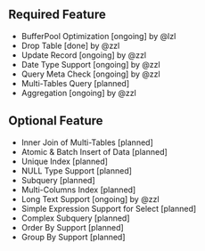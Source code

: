 ## Required Feature
* BufferPool Optimization [ongoing] by @lzl
* Drop Table [done] by @zzl
* Update Record [ongoing] by @zzl
* Date Type Support [ongoing] by @zzl
* Query Meta Check [ongoing] by @zzl
* Multi-Tables Query [planned]
* Aggregation [ongoing] by @zzl

## Optional Feature
* Inner Join of Multi-Tables [planned]
* Atomic & Batch Insert of Data [planned]
* Unique Index [planned]
* NULL Type Support [planned]
* Subquery [planned]
* Multi-Columns Index [planned]
* Long Text Support [ongoing] by @zzl
* Simple Expression Support for Select [planned]
* Complex Subquery [planned]
* Order By Support [planned]
* Group By Support [planned]
